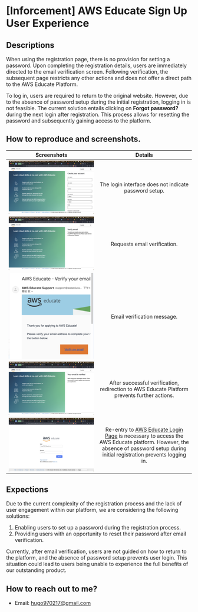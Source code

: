# [Inforcement] AWS Educate Sign Up User Experience

Descriptions
---
When using the registration page, there is no provision for setting a password. Upon completing the registration details, users are immediately directed to the email verification screen. Following verification, the subsequent page restricts any other actions and does not offer a direct path to the AWS Educate Platform.

To log in, users are required to return to the original website. However, due to the absence of password setup during the initial registration, logging in is not feasible. The current solution entails clicking on **Forgot password?** during the next login after registration. This process allows for resetting the password and subsequently gaining access to the platform.

How to reproduce and screenshots.
---
| Screenshots | Details |
|:-:|:-:|
| ![signup](./signup.png)| The login interface does not indicate password setup. |
| ![signup](./Ask_Verify.png)| Requests email verification. |
| ![signup](./verify.png)| Email verification message. |
| ![signup](./success.png)| After successful verification, redirection to AWS Educate Platform prevents further actions. |
| ![signup](./loging.png)| Re-entry to [AWS Educate Login Page](https://www.awseducate.com/signin/SiteLogin?language=en_US) is necessary to access the AWS Educate platform. However, the absence of password setup during initial registration prevents logging in. |

Expections
---
Due to the current complexity of the registration process and the lack of user engagement within our platform, we are considering the following solutions:
1. Enabling users to set up a password during the registration process.
2. Providing users with an opportunity to reset their password after email verification.

Currently, after email verification, users are not guided on how to return to the platform, and the absence of password setup prevents user login. This situation could lead to users being unable to experience the full benefits of our outstanding product.

How to reach out to me?
---
- Email: hugo970217@gmail.com
